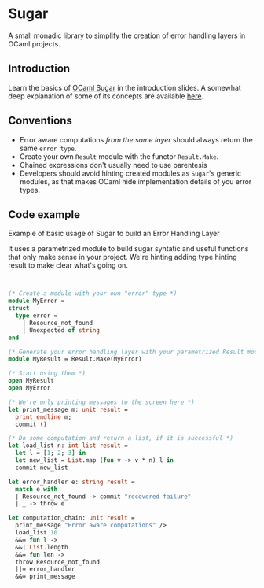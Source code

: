 Sugar
==========

A small monadic library to simplify the creation of error handling layers in
OCaml projects.


Introduction
------------

Learn the basics of [OCaml Sugar](https://dl.dropboxusercontent.com/u/9364054/OCaml/OCaml_Sugar.pdf) in the introduction slides. A somewhat deep explanation of some of its concepts are
available [here](https://dl.dropboxusercontent.com/u/9364054/OCaml/Bindings_Condicionais.pdf).


Conventions
-----------

- Error aware computations *from the same layer* should always return the same ```error type```.
- Create your own ```Result``` module with the functor  ```Result.Make```.
- Chained expressions don't usually need to use parentesis
- Developers should avoid hinting created modules as ```Sugar```'s generic modules,
as that makes OCaml hide implementation details of you error types.


Code example
------------

Example of basic usage of Sugar to build an Error Handling Layer

It uses a parametrized module to build sugar syntatic and useful functions
that only make sense in your project.  We're hinting adding type hinting result
to make clear what's going on.


```ocaml


(* Create a module with your own "error" type *)
module MyError =
struct
  type error =
    | Resource_not_found
    | Unexpected of string
end

(* Generate your error handling layer with your parametrized Result module *)
module MyResult = Result.Make(MyError)

(* Start using them *)
open MyResult
open MyError

(* We're only printing messages to the screen here *)
let print_message m: unit result =
  print_endline m;
  commit ()

(* Do some computation and return a list, if it is successful *)
let load_list n: int list result =
  let l = [1; 2; 3] in
  let new_list = List.map (fun v -> v * n) l in
  commit new_list

let error_handler e: string result =
  match e with
  | Resource_not_found -> commit "recovered failure"
  | _ -> throw e

let computation_chain: unit result =
  print_message "Error aware computations" />
  load_list 10
  &&= fun l ->
  &&| List.length
  &&= fun len ->
  throw Resource_not_found
  ||= error_handler
  &&= print_message
```
